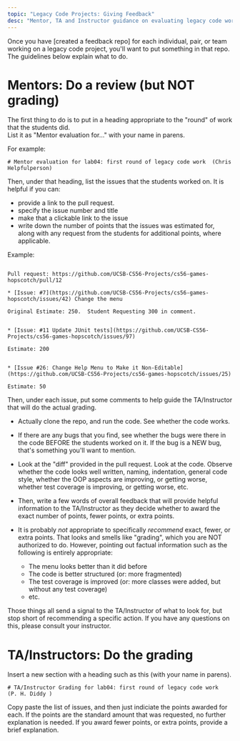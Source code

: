 ```yaml
---
topic: "Legacy Code Projects: Giving Feedback"
desc: "Mentor, TA and Instructor guidance on evaluating legacy code work"
---
```


Once you have [created a feedback repo] for each individual, pair, or team working on a legacy code project, you'll want to
put something in that repo.   The guidelines below explain what to do.

# Mentors: Do a review (but NOT grading)

The first thing to do is to put in a heading appropriate to the "round" of work that the students did.  
List it as "Mentor evaluation for..." with your name in parens.

For example:

```
# Mentor evaluation for lab04: first round of legacy code work  (Chris Helpfulperson)
```

Then, under that heading, list the issues that the students worked on.  It is helpful if you can:

* provide a link to the pull request.
* specify the issue number and title
* make that a clickable link to the issue
* write down the number of points that the issues was estimated for, along with any request from the
  students for additional points, where applicable.
  
Example:

```

Pull request: https://github.com/UCSB-CS56-Projects/cs56-games-hopscotch/pull/12

* [Issue: #7](https://github.com/UCSB-CS56-Projects/cs56-games-hopscotch/issues/42) Change the menu 

Original Estimate: 250.  Student Requesting 300 in comment.


* [Issue: #11 Update JUnit tests](https://github.com/UCSB-CS56-Projects/cs56-games-hopscotch/issues/97)

Estimate: 200 


* [Issue #26: Change Help Menu to Make it Non-Editable](https://github.com/UCSB-CS56-Projects/cs56-games-hopscotch/issues/25) 

Estimate: 50
```

Then, under each issue, put some comments to help guide the TA/Instructor that will do the actual grading.  

* Actually clone the repo, and run the code.  See whether the code works.
* If there are any bugs that you find, see whether the bugs were there in the code BEFORE the students worked on it. If the 
   bug is a NEW bug, that's something you'll want to mention.
* Look at the "diff" provided in the pull request.  Look at the code.  Observe whether the code looks well written,
   naming, indentation, general code style, whether the OOP aspects are improving, or getting worse, whether test
   coverage is improving, or getting worse, etc.
* Then, write a few words of overall feedback that will provide helpful information to  the TA/Instructor
   as they decide whether to award the exact number of points, fewer points, or extra points.
* It is probably *not* appropriate to specifically *recommend* exact, fewer, or extra points.  That looks and smells like
    "grading", which you are NOT authorized to do.   However, pointing out factual information such as the following is
    entirely appropriate:
    
    * The menu looks better than it did before
    * The code is better structured (or: more fragmented)
    * The test coverage is improved (or: more classes were added, but without any test coverage)
    * etc.

Those things all send a signal to the TA/Instructor of what to look for, but stop short of recommending a specific action.
If you have any questions on this, please consult your instructor.
  

# TA/Instructors: Do the grading

Insert a new section with a heading such as this (with your name in parens).

```
# TA/Instructor Grading for lab04: first round of legacy code work  (P. H. Diddy )
```

Copy paste the list of issues, and then just indiciate the points awarded for each.   If the points are the standard amount that was 
requested, no further explanation is needed.  If you award fewer points, or extra points, provide a brief explanation.


